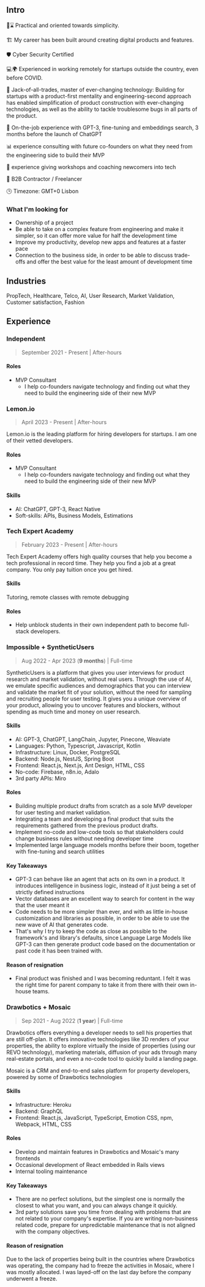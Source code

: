 
## Intro

🔧⌛ Practical and oriented towards simplicity.

🏗️ My career has been built around creating digital products and features.

🛡️ Cyber Security Certified

💻🌍 Experienced in working remotely for startups outside the country, even before COVID.

🎨 Jack-of-all-trades, master of ever-changing technology: Building for startups with a product-first mentality and engineering-second approach has enabled simplification of product construction with ever-changing technologies, as well as the ability to tackle troublesome bugs in all parts of the product.

🤖 On-the-job experience with GPT-3, fine-tuning and embeddings search, 3 months before the launch of ChatGPT

📊 experience consulting with future co-founders on what they need from the engineering side to build their MVP

📖 experience giving workshops and coaching newcomers into tech

💼 B2B Contractor / Freelancer

🕒 Timezone: GMT+0 Lisbon

### What I'm looking for

- Ownership of a project
- Be able to take on a complex feature from engineering and make it simpler, so it can offer more value for half the development time
- Improve my productivity, develop new apps and features at a faster pace
- Connection to the business side, in order to be able to discuss trade-offs and offer the best value for the least amount of development time 

## Industries

PropTech, Healthcare, Telco, AI, User Research, Market Validation, Customer satisfaction, Fashion

## Experience

### Independent

> September 2021 - Present | After-hours

#### Roles

- MVP Consultant
  - I help co-founders navigate technology and finding out what they need to build the engineering side of their new MVP

### Lemon.io

> April 2023 - Present | After-hours

Lemon.io is the leading platform for hiring developers for startups. I am one of their vetted developers.

#### Roles

- MVP Consultant
  - I help co-founders navigate technology and finding out what they need to build the engineering side of their new MVP

#### Skills

- AI: ChatGPT, GPT-3, React Native
- Soft-skills: APIs, Business Models, Estimations

### Tech Expert Academy

> February 2023 - Present | After-hours

Tech Expert Academy offers high quality courses that help you become a tech professional in record time. They help you find a job at a great company. You only pay tuition once you get hired.

#### Skills

Tutoring, remote classes with remote debugging

#### Roles

- Help unblock students in their own independent path to become full-stack developers.

### Impossible + SyntheticUsers

> Aug 2022 - Apr 2023 (**9 months**) | Full-time

SyntheticUsers is a platform that gives you user interviews for product research and market validation, without real users. Through the use of AI, we emulate  specific audiences and demographics that you can interview and validate the market fit of your solution, without the need for sampling and recruiting people for user testing. It gives you a unique overview of your product, allowing you to uncover features and blockers, without spending as much time and money on user research.

#### Skills

- AI: GPT-3, ChatGPT, LangChain, Jupyter, Pinecone, Weaviate
- Languages: Python, Typescript, Javascript, Kotlin
- Infrastructure: Linux, Docker, PostgreSQL
- Backend: Node.js, NestJS, Spring Boot
- Frontend: React.js, Next.js, Ant Design, HTML, CSS
- No-code: Firebase, n8n.io, Adalo
- 3rd party APIs: Miro

#### Roles

- Building multiple product drafts from scratch as a sole MVP developer for user testing and market validation.
- Integrating a team and developing a final product that suits the requirements gathered from the previous product drafts.
- Implement no-code and low-code tools so that stakeholders could change business rules without needing developer time
- Implemented large language models months before their boom, together with fine-tuning and search utilities

#### Key Takeaways

- GPT-3 can behave like an agent that acts on its own in a product. It introduces intelligence in business logic, instead of it just being a set of strictly defined instructions
- Vector databases are an excellent way to search for content in the way that the user meant it
- Code needs to be more simpler than ever, and with as little in-house customization and libraries as possible, in order to be able to use the new wave of AI that generates code.
- That's why I try to keep the code as close as possible to the framework's and library's defaults, since Language Large Models like GPT-3 can then generate product code based on the documentation or past code it has been trained with.

#### Reason of resignation

- Final product was finished and I was becoming reduntant. I felt it was the right time for parent company to take it from there with their own in-house teams.

### Drawbotics + Mosaic

> Sep 2021 - Aug 2022 (**1 year**) | Full-time

Drawbotics offers everything a developer needs to sell his properties that are still off-plan. It offers innovative technologies like 3D renders of your properties, the ability to explore virtually the inside of properties (using our REVO technology), marketing materials, diffusion of your ads through many real-estate portals, and even a no-code tool to quickly build a landing page.

Mosaic is a CRM and end-to-end sales platform for property developers, powered by some of Drawbotics technologies

#### Skills

- Infrastructure: Heroku
- Backend: GraphQL
- Frontend: React.js, JavaScript, TypeScript, Emotion CSS, npm, Webpack, HTML, CSS

#### Roles

- Develop and maintain features in Drawbotics and Mosaic's many frontends
- Occasional development of React embedded in Rails views
- Internal tooling maintenance

#### Key Takeaways

- There are no perfect solutions, but the simplest one is normally the closest to what you want, and you can always change it quickly.
- 3rd party solutions save you time from dealing with problems that are not related to your company's expertise. If you are writing non-business related code, prepare for unpredictable maintenance that is not aligned with the company objectives.

#### Reason of resignation

Due to the lack of properties being built in the countries where Drawbotics was operating, the company had to freeze the activities in Mosaic, where I was mostly allocated. I was layed-off on the last day before the company underwent a freeze.
